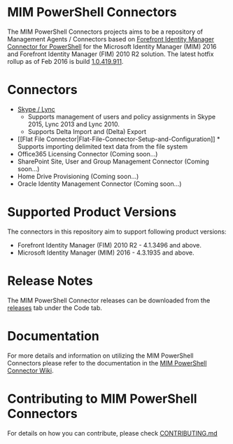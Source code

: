 # MIM PowerShell Connectors

The MIM PowerShell Connectors projects aims to be a repository of Management Agents / Connectors based on [Forefront Identity Manager Connector for PowerShell](http://go.microsoft.com/fwlink/?LinkId=393056) for the Microsoft Identity Manager (MIM) 2016 and Forefront Identity Manager (FIM) 2010 R2 solution. The latest hotfix rollup as of Feb 2016  is build [1.0.419.911](https://support.microsoft.com/en-us/kb/3008179).

# Connectors

 * [Skype / Lync][LyncConnector]
	 * Supports management of users and policy assignments in Skype 2015, Lync 2013 and Lync 2010.
	 * Supports Delta Import and (Delta) Export
 * [[Flat File Connector|Flat-File-Connector-Setup-and-Configuration]]
         * Supports importing delimited text data from the file system
 * Office365 Licensing Connector (Coming soon...)
 * SharePoint Site, User and Group Management Connector (Coming soon...)
 * Home Drive Provisioning (Coming soon...)
 * Oracle Identity Management Connector (Coming soon...)

# Supported Product Versions

The connectors in this repository aim to support following product versions:

 * Forefront Identity Manager (FIM) 2010 R2 - 4.1.3496 and above.
 * Microsoft Identity Manager (MIM) 2016 - 4.3.1935 and above.


# Release Notes

The MIM PowerShell Connector releases can be downloaded from the [releases](https://github.com/Microsoft/MIMPowerShellConnectors/releases) tab under the Code tab.

# Documentation

For more details and information on utilizing the MIM PowerShell Connectors please refer to the documentation in the [MIM PowerShell Connector Wiki](https://github.com/Microsoft/MIMPowerShellConnectors/wiki).

# Contributing to MIM PowerShell Connectors

For details on how you can contribute, please check [CONTRIBUTING.md](https://github.com/Microsoft/MIMPowerShellConnectors/blob/master/CONTRIBUTING.md)

[LyncConnector]: https://github.com/Microsoft/MIMPowerShellConnectors/wiki/Lync-Connector
